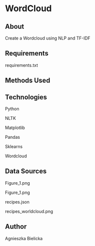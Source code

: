 # WordCloud
## About

Create a Wordcloud using NLP and TF-IDF
## Requirements

requirements.txt

## Methods Used

## Technologies

Python

NLTK

Matplotlib

Pandas

Sklearns

Wordcloud

## Data Sources

Figure_1.png

Figure_1.png

recipes.json

recipes_worldcloud.png

## Author

Agnieszka Bielicka
